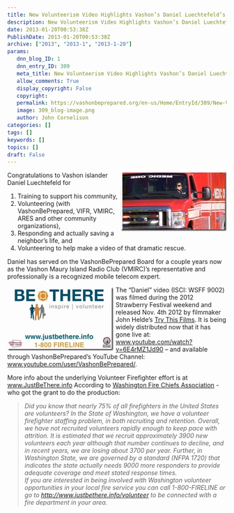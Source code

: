 ```yaml
---
title: New Volunteerism Video Highlights Vashon’s Daniel Luechtefeld’s Big Save
description: New Volunteerism Video Highlights Vashon’s Daniel Luechtefeld’s Big Save
date: 2013-01-20T00:53:38Z
PublishDate: 2013-01-20T00:53:38Z
archive: ["2013", "2013-1", "2013-1-20"]
params:
   dnn_blog_ID: 1
   dnn_entry_ID: 309
   meta_title: New Volunteerism Video Highlights Vashon’s Daniel Luechtefeld’s Big Save
   allow_comments: True
   display_copyright: False
   copyright: 
   permalink: https://vashonbeprepared.org/en-us/Home/EntryId/309/New-Volunteerism-Video-Highlights-Vashon-rsquo-s-Daniel-Luechtefeld-rsquo-s-Big-Save
   image: 309_blog-image.png
   author: John Cornelison
categories: []
tags: []
keywords: []
topics: []
draft: False
---
```


<p><a href="/images/dnnBlog/1/309/Windows-Live-Writer-962412e2e197_E50D-JustBeThere.info_2.jpg"><img style="background-image: none; border-bottom: 0px; border-left: 0px; margin: 0px 0px 5px 5px; padding-left: 0px; padding-right: 0px; display: inline; float: right; border-top: 0px; border-right: 0px; padding-top: 0px" title="JustBeThere.info" border="0" alt="JustBeThere.info" align="right" src="/images/dnnBlog/1/309/Windows-Live-Writer-962412e2e197_E50D-JustBeThere.info_thumb.jpg" width="244" height="137" /></a>Congratulations to Vashon islander Daniel Luechtefeld for</p>  <ol>   <li>Training to support his community,</li>    <li>Volunteering (with VashonBePrepared, VIFR, VMIRC, ARES and other community organizations),</li>    <li>Responding and actually saving a neighbor’s life, and</li>    <li>Volunteering to help make a video of that dramatic rescue.</li> </ol>  <p>Daniel has served on the VashonBePrepared Board for a couple years now as the Vashon Maury Island Radio Club (VMIRC)’s representative and professionally is a recognized mobile telecom expert.</p>  <p><a href="/images/dnnBlog/1/309/Windows-Live-Writer-962412e2e197_E50D-JustBeThere_2.jpg"><img style="background-image: none; border-bottom: 0px; border-left: 0px; margin: 2px 5px 5px 0px; padding-left: 0px; padding-right: 0px; display: inline; float: left; border-top: 0px; border-right: 0px; padding-top: 0px" title="JustBeThere" border="0" alt="JustBeThere" align="left" src="/images/dnnBlog/1/309/Windows-Live-Writer-962412e2e197_E50D-JustBeThere_thumb.jpg" width="244" height="146" /></a>The “Daniel” video (ISCI: WSFF 9002) was filmed during the 2012 Strawberry Festival weekend and released Nov. 4th 2012 by filmmaker John Helde’s <a href="http://trythisfilms.com" target="_blank">Try This Films</a>. It is being widely distributed now that it has gone live at: <a href="http://www.youtube.com/watch?v=6E4rMZ1Jd90">www.youtube.com/watch?v=6E4rMZ1Jd90</a> – and available through VashonBePrepared’s YouTube Channel: <a href="http://www.youtube.com/user/VashonBePrepared/">www.youtube.com/user/VashonBePrepared/</a>. </p>  <p>More info about the underlying Volunteer Firefighter effort is at <a href="http://www.JustBeThere.info">www.JustBeThere.info</a> According to <a href="http://www.wsafc.org/" target="_blank">Washington Fire Chiefs Association</a> - who got the grant to do the production:</p>  <blockquote>   <p><em>Did you know that nearly 75% of all firefighters in the United States are volunteers? In the State of Washington, we have a volunteer firefighter staffing problem, in both recruiting and retention. Overall, we have not recruited volunteers rapidly enough to keep pace with attrition. It is estimated that we recruit approximately 3900 new volunteers each year although that number continues to decline, and in recent years, we are losing about 3700 per year. Further, in Washington State, we are governed by a standard (NFPA 1720) that indicates the state actually needs 9000 more responders to provide adequate coverage and meet stated response times.       <br />If you are interested in being involved with Washington volunteer opportunities in your local fire service you can call 1-800-FIRELINE or go to </em><a href="http://www.justbethere.info/volunteer"><em>http://www.justbethere.info/volunteer</em></a><em> to be connected with a fire department in your area.</em></p></blockquote>
